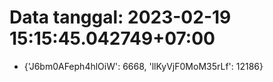 # Data tanggal: 2023-02-19 15:15:45.042749+07:00

* {'J6bm0AFeph4hlOiW': 6668, 'llKyVjF0MoM35rLf': 12186}
